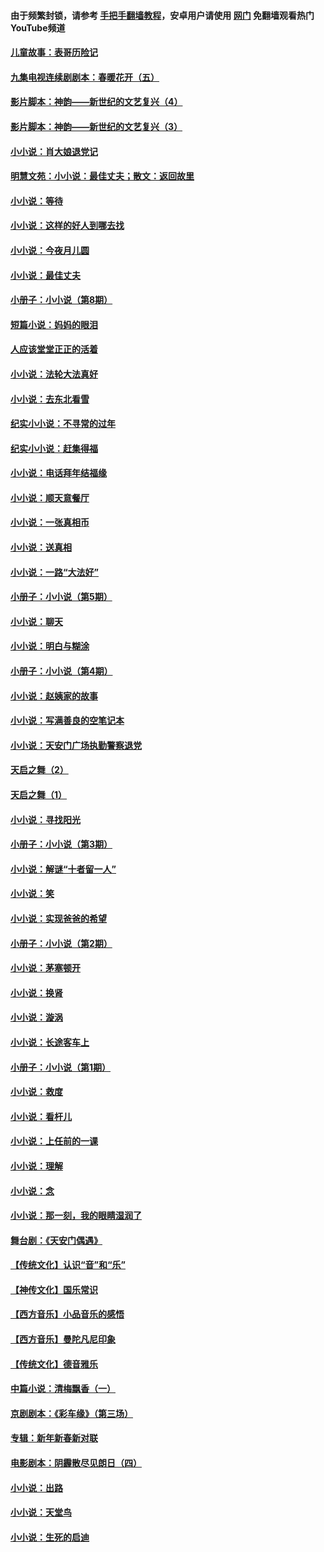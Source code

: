 #### 由于频繁封锁，请参考 [手把手翻墙教程](https://github.com/gfw-breaker/guides/wiki/)，安卓用户请使用 [网门](https://github.com/gfw-breaker/nogfw/blob/master/dl.md?t=06261101) 免翻墙观看热门YouTube频道 

#### [儿童故事：表哥历险记](../pages/328/383535.md?t=06261101) 

#### [九集电视连续剧剧本：春暖花开（五）](../pages/328/275919.md?t=06261101) 

#### [影片脚本：神韵——新世纪的文艺复兴（4）](../pages/328/266089.md?t=06261101) 

#### [影片脚本：神韵——新世纪的文艺复兴（3）](../pages/328/266087.md?t=06261101) 

#### [小小说：肖大娘退党记](../pages/328/239807.md?t=06261101) 

#### [明慧文苑：小小说：最佳丈夫；散文：返回故里](../pages/328/3439.md?t=06261101) 

#### [小小说：等待](../pages/328/223927.md?t=06261101) 

#### [小小说：这样的好人到哪去找](../pages/328/209396.md?t=06261101) 

#### [小小说：今夜月儿圆](../pages/328/193588.md?t=06261101) 

#### [小小说：最佳丈夫](../pages/328/190938.md?t=06261101) 

#### [小册子：小小说（第8期）](../pages/328/188202.md?t=06261101) 

#### [短篇小说：妈妈的眼泪](../pages/328/187712.md?t=06261101) 

#### [人应该堂堂正正的活着](../pages/328/182430.md?t=06261101) 

#### [小小说：法轮大法真好](../pages/328/174669.md?t=06261101) 

#### [小小说：去东北看雪](../pages/328/173882.md?t=06261101) 

#### [纪实小小说：不寻常的过年](../pages/328/173187.md?t=06261101) 

#### [纪实小小说：赶集得福](../pages/328/172652.md?t=06261101) 

#### [小小说：电话拜年结福缘](../pages/328/172533.md?t=06261101) 

#### [小小说：顺天意餐厅](../pages/328/170182.md?t=06261101) 

#### [小小说：一张真相币](../pages/328/169410.md?t=06261101) 

#### [小小说：送真相](../pages/328/166713.md?t=06261101) 

#### [小小说：一路“大法好”](../pages/328/162016.md?t=06261101) 

#### [小册子：小小说（第5期）](../pages/328/161131.md?t=06261101) 

#### [小小说：聊天](../pages/328/159640.md?t=06261101) 

#### [小小说：明白与糊涂](../pages/328/158101.md?t=06261101) 

#### [小册子：小小说（第4期）](../pages/328/158006.md?t=06261101) 

#### [小小说：赵姨家的故事](../pages/328/157843.md?t=06261101) 

#### [小小说：写满善良的空笔记本](../pages/328/157382.md?t=06261101) 

#### [小小说：天安门广场执勤警察退党](../pages/328/156982.md?t=06261101) 

#### [天启之舞（2）](../pages/328/153440.md?t=06261101) 

#### [天启之舞（1）](../pages/328/153439.md?t=06261101) 

#### [小小说：寻找阳光](../pages/328/153065.md?t=06261101) 

#### [小册子：小小说（第3期）](../pages/328/151715.md?t=06261101) 

#### [小小说：解谜“十者留一人”](../pages/328/148967.md?t=06261101) 

#### [小小说：笑](../pages/328/148905.md?t=06261101) 

#### [小小说：实现爸爸的希望](../pages/328/148096.md?t=06261101) 

#### [小册子：小小说（第2期）](../pages/328/147214.md?t=06261101) 

#### [小小说：茅塞顿开](../pages/328/147030.md?t=06261101) 

#### [小小说：换肾](../pages/328/146770.md?t=06261101) 

#### [小小说：漩涡](../pages/328/146683.md?t=06261101) 

#### [小小说：长途客车上](../pages/328/145076.md?t=06261101) 

#### [小册子：小小说（第1期）](../pages/328/143963.md?t=06261101) 

#### [小小说：救度](../pages/328/143927.md?t=06261101) 

#### [小小说：看杆儿](../pages/328/142137.md?t=06261101) 

#### [小小说：上任前的一课](../pages/328/140808.md?t=06261101) 

#### [小小说：理解](../pages/328/140476.md?t=06261101) 

#### [小小说：念](../pages/328/139513.md?t=06261101) 

#### [小小说：那一刻，我的眼睛湿润了](../pages/328/138476.md?t=06261101) 

#### [舞台剧：《天安门偶遇》](../pages/328/117155.md?t=06261101) 

#### [【传统文化】认识“音”和“乐”](../pages/328/108667.md?t=06261101) 

#### [【神传文化】国乐常识](../pages/328/104225.md?t=06261101) 

#### [【西方音乐】小品音乐的感悟](../pages/328/102924.md?t=06261101) 

#### [【西方音乐】曼陀凡尼印象](../pages/328/102922.md?t=06261101) 

#### [【传统文化】德音雅乐](../pages/328/102923.md?t=06261101) 

#### [中篇小说：清梅飘香（一）](../pages/328/101058.md?t=06261101) 

#### [京剧剧本：《彩车缘》（第三场）](../pages/328/96434.md?t=06261101) 

#### [专辑：新年新春新对联](../pages/328/94991.md?t=06261101) 

#### [电影剧本：阴霾散尽见朗日（四）](../pages/328/87081.md?t=06261101) 

#### [小小说：出路](../pages/328/84848.md?t=06261101) 

#### [小小说：天堂鸟](../pages/328/83084.md?t=06261101) 

#### [小小说：生死的启迪](../pages/328/70977.md?t=06261101) 

